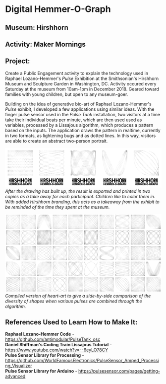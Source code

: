 # Digital Hemmer-O-Graph
## Museum: Hirshhorn
## Activity: Maker Mornings

## Project:
Create a Public Engagement activity to explain the technology used in Raphael Lozano-Hemmer's <i>Pulse</i>
Exhibition at the Smithsonian's Hirshhorn Museum and Sculpture Garden in Washington, DC.
Activity occured every Saturday at the museum from 10am-1pm in December 2018. 
Geared toward families with young children, but open to any museum-goer.

Building on the idea of generative bio-art of Raphael Lozano-Hemmer's <i>Pulse</i> exhibit, 
I developed a few applications using similar ideas. With the finger pulse sensor used in the <i>Pulse Tank</i> 
installation, two visitors at a time take their individual beats per minute, which are then used used as 
variables, processed by a Lissajous algorithm, which produces a pattern based on the inputs. 
The application draws the pattern in realtime, currently in two formats, as lightening bugs and as dotted 
lines. In this way, visitors are able to create an abstract two-person portrait.

![Heartbeat Lissajous Table](https://raw.githubusercontent.com/ianmcdermott/HOG-Digital/master/images/HOG-Row.png)
<i>After the drawing has built up, the result is exported and printed in two copies as a take away for 
each participant. Children like to color them in. With added Hirshhorn branding, this acts as a takeaway 
from the exhibit to be reminded of the time they spent at the museum.</i>

![Hirshhorn Hemmer-O-Graph Takeaway Examples](https://raw.githubusercontent.com/ianmcdermott/HOG-Digital/master/images/Hemmer-O-Graph-low-Res.png)
<i>Compiled version of heart-art to give a side-by-side comparison of the diversity of shapes when various 
pulses are combined through the algorithm.</i>

## References Used to Learn How to Make It:
<b>Raphael Lozano-Hemmer Code</b> - https://github.com/antimodular/PulseTank_osc </br>
<b>Daniel Shiffman's Coding Train Lissajous Tutorial</b> - https://www.youtube.com/watch?v=--6eyLO78CY </br>
<b>Pulse Sensor Library for Processing</b> - https://github.com/WorldFamousElectronics/PulseSensor_Amped_Processing_Visualizer </br>
<b>Pulse Sensor Library for Arduino</b> - https://pulsesensor.com/pages/getting-advanced </br>
